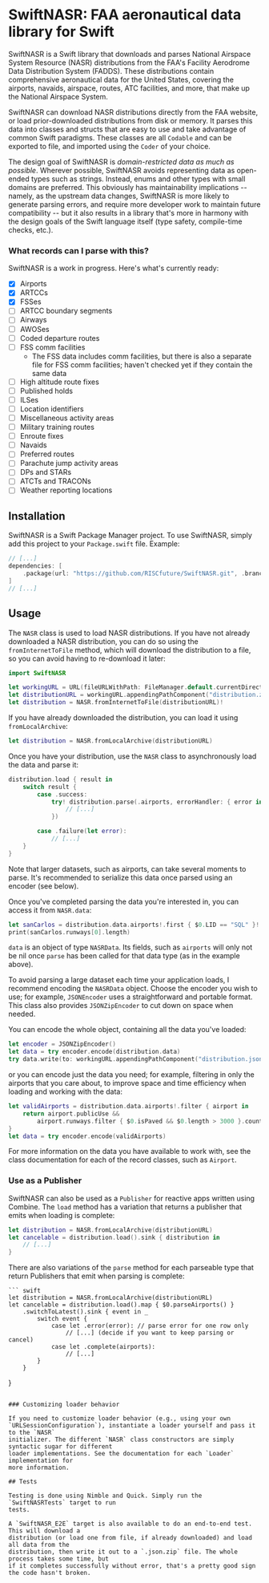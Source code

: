 # SwiftNASR: FAA aeronautical data library for Swift

SwiftNASR is a Swift library that downloads and parses National Airspace System
Resource (NASR) distributions from the FAA's Facility Aerodrome Data Distribution System
(FADDS). These distributions contain comprehensive aeronautical data for the United
States, covering the airports, navaids, airspace, routes, ATC facilities, and more, that
make up the National Airspace System.

SwiftNASR can download NASR distributions directly from the FAA website, or load
prior-downloaded distributions from disk or memory. It parses this data into classes and
structs that are easy to use and take advantage of common Swift paradigms. These
classes are all `Codable` and can be exported to file, and imported using the `Coder` of
your choice.

The design goal of SwiftNASR is _domain-restricted data as much as possible_. Wherever
possible, SwiftNASR avoids representing data as open-ended types such as strings.
Instead, enums and other types with small domains are preferred. This obviously has
maintainability implications -- namely, as the upstream data changes, SwiftNASR is more
likely to generate parsing errors, and require more developer work to maintain future
compatibility -- but it also results in a library that's more in harmony with the design goals
of the Swift language itself (type safety, compile-time checks, etc.).

### What records can I parse with this?

SwiftNASR is a work in progress. Here's what's currently ready:

- [x] Airports
- [x] ARTCCs
- [x] FSSes
- [ ] ARTCC boundary segments
- [ ] Airways
- [ ] AWOSes
- [ ] Coded departure routes
- [ ] FSS comm facilities
  - The FSS data includes comm facilities, but there is also a separate file for FSS comm
    facilities; haven't checked yet if they contain the same data
- [ ] High altitude route fixes
- [ ] Published holds
- [ ] ILSes
- [ ] Location identifiers
- [ ] Miscellaneous activity areas
- [ ] Military training routes
- [ ] Enroute fixes
- [ ] Navaids
- [ ] Preferred routes
- [ ] Parachute jump activity areas
- [ ] DPs and STARs
- [ ] ATCTs and TRACONs
- [ ] Weather reporting locations

## Installation

SwiftNASR is a Swift Package Manager project. To use SwiftNASR, simply add this project
to your `Package.swift` file. Example:

```swift
// [...]
dependencies: [
    .package(url: "https://github.com/RISCfuture/SwiftNASR.git", .branch("master")),
]
// [...]
```

## Usage

The `NASR` class is used to load NASR distributions. If you have not already downloaded a
NASR distribution, you can do so using the `fromInternetToFile` method, which will
download the distribution to a file, so you can avoid having to re-download it later:

```swift
import SwiftNASR

let workingURL = URL(fileURLWithPath: FileManager.default.currentDirectoryPath)
let distributionURL = workingURL.appendingPathComponent("distribution.zip")
let distribution = NASR.fromInternetToFile(distributionURL)!
```

If you have already downloaded the distribution, you can load it using
`fromLocalArchive`:

```swift
let distribution = NASR.fromLocalArchive(distributionURL)
```

Once you have your distribution, use the `NASR` class to asynchronously load the data and
parse it:

```swift
distribution.load { result in
    switch result {
        case .success:
            try! distribution.parse(.airports, errorHandler: { error in
                // [...]
            })

        case .failure(let error):
            // [...]
    }
}
```

Note that larger datasets, such as airports, can take several moments to parse. It's
recommended to serialize this data once parsed using an encoder (see below).

Once you've completed parsing the data you're interested in, you can access it from
`NASR.data`:

```swift
let sanCarlos = distribution.data.airports!.first { $0.LID == "SQL" }!
print(sanCarlos.runways[0].length)
```

`data` is an object of type `NASRData`. Its fields, such as `airports` will only not be nil
once `parse` has been called for that data type (as in the example above).

To avoid parsing a large dataset each time your application loads, I recommend encoding
the `NASRData` object. Choose the encoder you wish to use; for example, `JSONEncoder`
uses a straightforward and portable format. This class also provides `JSONZipEncoder` to
cut down on space when needed.

You can encode the whole object, containing all the data you've loaded:

```swift
let encoder = JSONZipEncoder()
let data = try encoder.encode(distribution.data)
try data.write(to: workingURL.appendingPathComponent("distribution.json.zip"))
```

or you can encode just the data you need; for example, filtering in only the airports that you
care about, to improve space and time efficiency when loading and working with the data:

```swift
let validAirports = distribution.data.airports!.filter { airport in
    return airport.publicUse &&
        airport.runways.filter { $0.isPaved && $0.length > 3000 }.count > 0
}
let data = try encoder.encode(validAirports)
```

For more information on the data you have available to work with, see the class
documentation for each of the record classes, such as `Airport`.

### Use as a Publisher

SwiftNASR can also be used as a `Publisher` for reactive apps written using Combine.
The `load` method has a variation that returns a publisher that emits when loading is
complete:

```swift
let distribution = NASR.fromLocalArchive(distributionURL)
let cancelable = distribution.load().sink { distribution in
    // [...]
}
```

There are also variations of the `parse` method for each parseable type that return
Publishers that emit when parsing is complete:

    ``` swift
    let distribution = NASR.fromLocalArchive(distributionURL)
    let cancelable = distribution.load().map { $0.parseAirports() }
        .switchToLatest().sink { event in _
            switch event {
                case let .error(error): // parse error for one row only
                    // [...] (decide if you want to keep parsing or cancel)
                case let .complete(airports):
                    // [...]
            }
        }

}

```

### Customizing loader behavior

If you need to customize loader behavior (e.g., using your own
`URLSessionConfiguration`), instantiate a loader yourself and pass it to the `NASR`
initializer. The different `NASR` class constructors are simply syntactic sugar for different
loader implementations. See the documentation for each `Loader` implementation for
more information.

## Tests

Testing is done using Nimble and Quick. Simply run the `SwiftNASRTests` target to run
tests.

A `SwiftNASR_E2E` target is also available to do an end-to-end test. This will download a
distribution (or load one from file, if already downloaded) and load all data from the
distribution, then write it out to a `.json.zip` file. The whole process takes some time, but
if it completes successfully without error, that's a pretty good sign the code hasn't broken.
```
